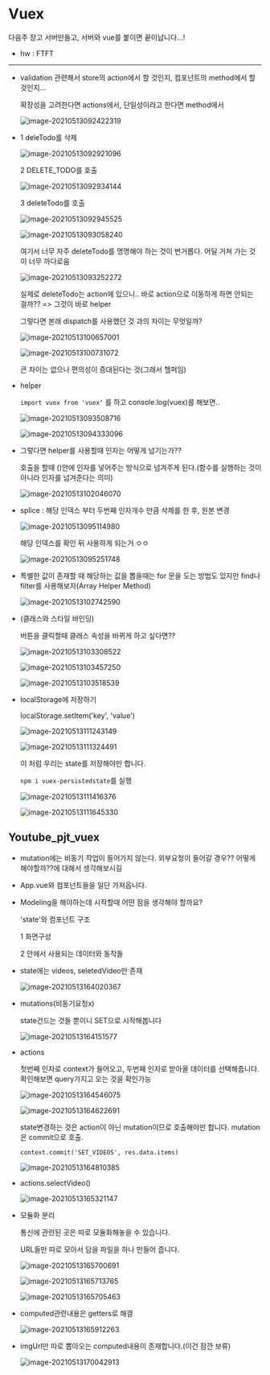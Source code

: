 # Vuex

다음주 장고 서버만들고, 서버와 vue를 붙이면 끝이납니다...!

- hw : FTFT

---

- validation 관련해서 store의 action에서 할 것인지, 컴포넌트의 method에서 할 것인지...

  확장성을 고려한다면 actions에서, 단일성이라고 한다면 method에서

  ![image-20210513092422319](C:\Users\edgar\AppData\Roaming\Typora\typora-user-images\image-20210513092422319.png)



- 1 deleTodo를 삭제

  ![image-20210513092921096](C:\Users\edgar\AppData\Roaming\Typora\typora-user-images\image-20210513092921096.png)

  2 DELETE_TODO를 호출

  ![image-20210513092934144](C:\Users\edgar\AppData\Roaming\Typora\typora-user-images\image-20210513092934144.png)

  3 deleteTodo를 호출

  ![image-20210513092945525](C:\Users\edgar\AppData\Roaming\Typora\typora-user-images\image-20210513092945525.png)

  ![image-20210513093058240](C:\Users\edgar\AppData\Roaming\Typora\typora-user-images\image-20210513093058240.png)

  여기서 너무 자주 deleteTodo를 명명해야 하는 것이 번거롭다. 어딜 거쳐 가는 것이 너무 까다로움

  ![image-20210513093252272](04_vuex(webex).assets/image-20210513093252272.png)

  실제로 deleteTodo는 action에 있으니.. 바로 action으로 이동하게 하면 안되는 걸까?? => 그것이 바로 helper

  그렇다면 본래 dispatch를 사용했던 것 과의 차이는 무엇일까?

  ![image-20210513100657001](04_vuex(webex).assets/image-20210513100657001.png)

  ![image-20210513100731072](04_vuex(webex).assets/image-20210513100731072.png)

  큰 차이는 없으나 편의성이 증대된다는 것(그래서 헬퍼임)



- helper

  `import vuex from 'vuex'` 를 하고 console.log(vuex)를 해보면..

  ![image-20210513093508716](04_vuex(webex).assets/image-20210513093508716.png)

  ![image-20210513094333096](04_vuex(webex).assets/image-20210513094333096.png)



- 그렇다면 helper를 사용할때 인자는 어떻게 넘기는가??

  호출을 할때 ()안에 인자를 넣어주는 방식으로 넘겨주게 된다.(함수를 실행하는 것이 아니라 인자를 넘겨준다는 의미)

  ![image-20210513102046070](04_vuex(webex).assets/image-20210513102046070.png)



- splice : 해당 인덱스 부터 두번째 인자개수 만큼 삭제를 한 후, 원본 변경

  ![image-20210513095114980](04_vuex(webex).assets/image-20210513095114980.png)

  해당 인덱스를 확인 뒤 사용하게 되는거 ㅇㅇ

  ![image-20210513095251748](04_vuex(webex).assets/image-20210513095251748.png)



- 특별한 값이 존재할 때 해당하는 값을 뽑을때는 for 문을 도는 방법도 있지만 find나 filter를 사용해보자(Array Helper Method)

  ![image-20210513102742590](04_vuex(webex).assets/image-20210513102742590.png)



- (클래스와 스타일 바인딩)

  버튼을 클릭할때 클래스 속성을 바뀌게 하고 싶다면??

  ![image-20210513103308522](04_vuex(webex).assets/image-20210513103308522.png)

  ![image-20210513103457250](04_vuex(webex).assets/image-20210513103457250.png)

  ![image-20210513103518539](04_vuex(webex).assets/image-20210513103518539.png)



- localStorage에 저장하기

  localStorage.setItem('key', 'value')

  ![image-20210513111243149](04_vuex(webex).assets/image-20210513111243149.png)

  ![image-20210513111324491](04_vuex(webex).assets/image-20210513111324491.png)

  이 처럼 우리는 state를 저장해야만 합니다.

  `npm i vuex-persistedstate`를 실행

  ![image-20210513111416376](04_vuex(webex).assets/image-20210513111416376.png)

  ![image-20210513111645330](04_vuex(webex).assets/image-20210513111645330.png)



## Youtube_pjt_vuex

- mutation에는 비동기 작업이 들어가지 않는다. 외부요청이 들어갈 경우?? 어떻게 해야할까??에 대해서 생각해보시길

- App.vue와 컴포넌트들을 일단 가져옵니다.

- Modeling을 해야하는데 시작할때 어떤 점을 생각해야 할까요?

  'state'와 컴포넌트 구조

  1 화면구성

  2 안에서 사용되는 데이터와 동작들

- state에는 videos, seletedVideo만 존재

  ![image-20210513164020367](04_vuex(webex).assets/image-20210513164020367.png)

- mutations(비동기요청x)

  state건드는 것들 뿐이니 SET으로 시작해봅니다

  ![image-20210513164151577](04_vuex(webex).assets/image-20210513164151577.png)

- actions

  첫번째 인자로 context가 들어오고, 두번째 인자로 받아올 데이터를 선택해줍니다. 확인해보면 query가지고 오는 것을 확인가능

  ![image-20210513164546075](04_vuex(webex).assets/image-20210513164546075.png)

  ![image-20210513164622691](04_vuex(webex).assets/image-20210513164622691.png)

  state변경하는 것은 action이 아닌 mutation이므로 호출해야만 합니다. mutation은 commit으로 호출.

  `context.commit('SET_VIDEOS', res.data.items)`

  ![image-20210513164810385](04_vuex(webex).assets/image-20210513164810385.png)

- actions.selectVideo()

  ![image-20210513165321147](04_vuex(webex).assets/image-20210513165321147.png)



- 모듈화 분리

  통신에 관련된 곳은 따로 모듈화해놓을 수 있습니다.

  URL들만 따로 모아서 담을 파일을 하나 만들어 줍니다.

  ![image-20210513165700691](04_vuex(webex).assets/image-20210513165700691.png)

  ![image-20210513165713765](04_vuex(webex).assets/image-20210513165713765.png)

  ![image-20210513165705463](04_vuex(webex).assets/image-20210513165705463.png)



- computed관련내용은 getters로 해결

  ![image-20210513165912263](04_vuex(webex).assets/image-20210513165912263.png)

- imgUrl만 따로 뽑아오는 computed내용이 존재합니다.(이건 잠깐 보류)

  ![image-20210513170042913](04_vuex(webex).assets/image-20210513170042913.png)
